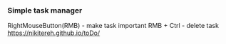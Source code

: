 ### Simple task manager

RightMouseButton(RMB) - make task important
RMB + Ctrl - delete task
https://nikitereh.github.io/toDo/
